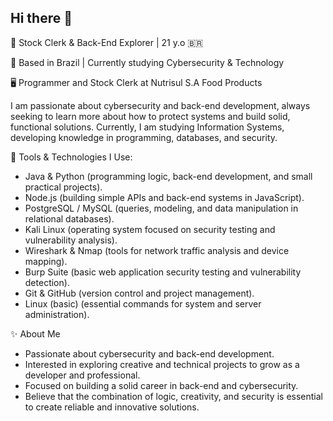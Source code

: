 ## Hi there 👋

🎨 Stock Clerk & Back-End Explorer | 21 y.o 🇧🇷

📍 Based in Brazil | Currently studying Cybersecurity & Technology

🖥️ Programmer and Stock Clerk at Nutrisul S.A Food Products

I am passionate about cybersecurity and back-end development, always seeking to learn more about how to protect systems and build solid, functional solutions.
Currently, I am studying Information Systems, developing knowledge in programming, databases, and security.

💼 Tools & Technologies I Use:

- Java & Python (programming logic, back-end development, and small practical projects).
- Node.js (building simple APIs and back-end systems in JavaScript).
- PostgreSQL / MySQL (queries, modeling, and data manipulation in relational databases).
- Kali Linux (operating system focused on security testing and vulnerability analysis).
- Wireshark & Nmap (tools for network traffic analysis and device mapping).
- Burp Suite (basic web application security testing and vulnerability detection).
- Git & GitHub (version control and project management).
- Linux (basic) (essential commands for system and server administration).

 ✨ About Me

- Passionate about cybersecurity and back-end development.
- Interested in exploring creative and technical projects to grow as a developer and professional.
- Focused on building a solid career in back-end and cybersecurity.
- Believe that the combination of logic, creativity, and security is essential to create reliable and innovative solutions.

